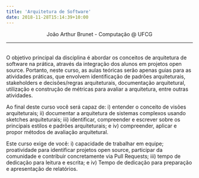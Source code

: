 ```yaml
---
title: 'Arquitetura de Software'
date: 2018-11-28T15:14:39+10:00
---
```


<p style="text-align:center">João Arthur Brunet - Computação @ UFCG</p>

***

<br>
O objetivo principal da disciplina é abordar os conceitos de arquitetura de software na prática, através da integração dos alunos em projetos open source. Portanto, neste curso, as aulas teóricas serão apenas guias para as atividades práticas, que envolvem identificação de padrões arquiteturais, stakeholders e decisões/regras arquiteturais, documentação arquitetural, utilização e construção de métricas para avaliar a arquitetura, entre outras atividades. 

Ao final deste curso você será capaz de: i) entender o conceito de visões arquiteturais; ii) documentar a arquitetura de sistemas complexos usando sketches arquiteturais; iii) identificar, compreender e escrever sobre os principais estilos e padrões arquiteturais; e iv) compreender, aplicar e propor métodos de avaliação arquitetural.


Este curso exige de você: i) capacidade de trabalhar em equipe; proatividade para identificar projetos open source, participar da comunidade e contribuir concretamente via Pull Requests; iii) tempo de dedicação para leitura e escrita; e iv) Tempo de dedicação para preparação e apresentação de relatórios.